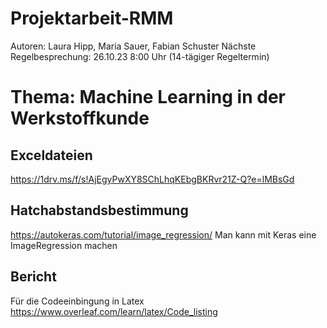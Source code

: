 # Projektarbeit-RMM
Autoren: Laura Hipp, Maria Sauer, Fabian Schuster
Nächste Regelbesprechung: 26.10.23 8:00 Uhr (14-tägiger Regeltermin)
# Thema: Machine Learning in der Werkstoffkunde
## Exceldateien
https://1drv.ms/f/s!AjEgyPwXY8SChLhqKEbgBKRvr21Z-Q?e=lMBsGd
## Hatchabstandsbestimmung
https://autokeras.com/tutorial/image_regression/ Man kann mit Keras eine ImageRegression machen
## Bericht
Für die Codeeinbingung in Latex
https://www.overleaf.com/learn/latex/Code_listing
